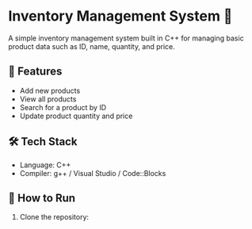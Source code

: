 # Inventory Management System 🧾

A simple inventory management system built in C++ for managing basic product data such as ID, name, quantity, and price. 

## 📌 Features

- Add new products
- View all products
- Search for a product by ID
- Update product quantity and price

## 🛠️ Tech Stack

- Language: C++
- Compiler: g++ / Visual Studio / Code::Blocks

## 📂 How to Run

1. Clone the repository:
   ```bash
  
